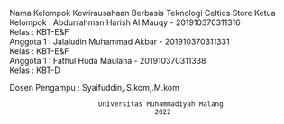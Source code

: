 Nama Kelompok Kewirausahaan Berbasis Teknologi
Celtics Store
Ketua Kelompok : Abdurrahman Harish Al Mauqy - 201910370311316<br />
Kelas          : KBT-E&F<br />
Anggota    1   : Jalaludin Muhammad Akbar    - 201910370311331<br />
Kelas          : KBT-E&F<br />
Anggota    1   : Fathul Huda Maulana         - 201910370311338<br />
Kelas          : KBT-D<br />

Dosen Pengampu : Syaifuddin,.S.kom,.M.kom

                          Universitas Muhammadiyah Malang
                                        2022





